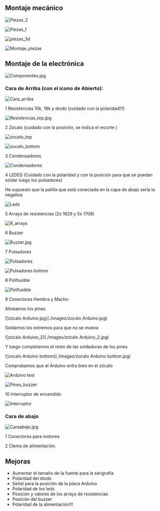 ## Montaje mecánico

![Piezas_2](./images/Piezas_2.jpg)

![Piezas_1](./images/Piezas_1.jpg)

![piezas_3d](./images/piezas_3d.jpg)

![Montaje_piezas](./images/Montaje_piezas.jpg)

## Montaje de la electrónica

![Componentes.jpg](./images/Componentes.jpg)

### Cara de Arriba (con el icono de Abierto):

![Cara_arriba](./images/Cara_arriba.jpg)

1 Resistencias 10k, 18k y diodo (cuidado con la polaridad!!!)

![Resistencias_top.jpg](./images/Resistencias_top.jpg)

2 Zócalo (cuidado con la posición, se indica el recorte )

![zocalo_top](./images/zocalo_top.jpg)

![zocalo_bottom](./images/zocalo_bottom.jpg)

3 Condensadores

![Condensadores](./images/condensadores.jpg)

4 LEDES (Cuidado con la polaridad y con la posición para que se puedan soldar luego los pulsadores)

He supuesto que la patilla que está conectada en la capa de abajo sería la negativa

![Leds](./images/Leds.jpg)

5  Arrays de resistencias (2x 1629 y 5x 1706)

![R_arrays](./images/R_arrays.jpg)

6 Buzzer

![Buzzer.jpg](./images/Buzzer.jpg)

7 Pulsadores

![Pulsadores](./images/Pulsadores.jpg)

![Pulsadores bottom](./images/Pulsadores_bottom.jpg)

8 Polifusible

![Polifusible](./images/Polifusible.jpg)

9 Conectores Hembra y Macho

Alineamos los pines

![zocalo Arduino.jpg](./images/zocalo Arduino.jpg)

Soldamos los extremos para que no se mueva

![zocalo Arduino_2](./images/zocalo Arduino_2.jpg)

Y luego completamos el resto de las soldaduras de los pines

![zocalo Arduino bottom](./images/zocalo Arduino bottom.jpg)

Comprobamos que el Arduino entra bien en el zócalo

![Arduino test](./images/Arduino_test.jpg)

![Pines_buzzer](./images/Pines_buzzer.jpg)

10 Interruptor de encendido

![Interruptor](./images/interruptor.jpg)

### Cara de abajo

![Caraabajo.jpg](./images/Caraabajo.jpg)

1 Conectores para motores

2 Clema de alimentación.



## Mejoras

* Aumentar el tamaño de la fuente para la serigrafía
* Polaridad del diodo
* Señal para la posición de la placa Arduino
* Polaridad de los leds
* Posición y valores de los arrays de resistencias
* Posición del buzzer
* Polaridad de la alimentación!!!
